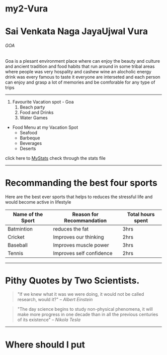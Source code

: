 # my2-Vura
 # Sai Venkata Naga JayaUjwal Vura
 ###### GOA
 Goa is a plesant environment place where can enjoy the beauty and culture and ancient tradition and food habits that run around in some tribal areas where people was very hospality and cashew wine an alocholic energy drink was every famous to taste it everyone are interseted and each person can enjoy and grasp a lot of memories and be comforable for any type of trips 
 
 
 ---
1. Favourite Vacation spot - Goa
    1. Beach party
    2. Food and Drinks
    3. Water Games

- Food Menu at my Vacation Spot
    - Seafood
    - Barbeque
    - Beverages
    - Deserts

 click here to  [MyStats](MyStats.md) check through the stats file 

 ---
 # Recommanding the best four sports 
 Here are the best ever sports that helps to reduces the stressful life and would become active in lifestyle

 | Name of the Sport| Reason for Recommandation| Total hours spent|
 |------------------|--------------------------|------------------|
 |Batmintion        |reduces the fat           |3hrs              |
 |Cricket           |Improves our thinking     |2hrs              |
 |Baseball          |Improves muscle power     |3hrs              |
 |Tennis            |Improves self confidence  |2hrs              |

---
# Pithy Quotes by Two Scientists.
> "If we knew what it was we were doing, it would not be called research, would it?" – *Albert Einstein*

>"The day science begins to study non-physical phenomena, it will make more progress in one decade than in all the previous centuries of its existence" – *Nikola Tesla*

---
# Where should I put <script> tags in HTML markup?

> The browser requests the script file. Meanwhile, the parser blocks and stops parsing the other HTML on your page.

[Check for the source code](https://stackoverflow.com/questions/436411/where-should-i-put-script-tags-in-html-markup)

```

<object classid="clsid:02BF25D5-8C17-4B23-BC80-D3488ABDDC6B"
       codebase="http://www.apple.com/qtactivex/qtplugin.cab"
       width="200" height="16">
 <param name="src" value="movie.mov" />
 <param name="autoplay" value="true" />
 <param name="pluginspage" value="http://www.apple.com/quicktime/download/" />
 <param name="controller" value="true" />
 <!--[if !IE]> <-->
   <object data="movie.mov" width="200" height="16" type="video/quicktime">
     <param name="pluginurl" value="http://www.apple.com/quicktime/download/" />
     <param name="controller" value="true" />
   </object>
 <!--> <![endif]-->
</object>

```

[Check for source code](https://css-tricks.com/snippets/html/embedding-quicktime/)






 
